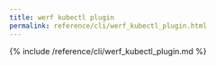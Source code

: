 ```yaml
---
title: werf kubectl plugin
permalink: reference/cli/werf_kubectl_plugin.html
---
```


{% include /reference/cli/werf_kubectl_plugin.md %}
